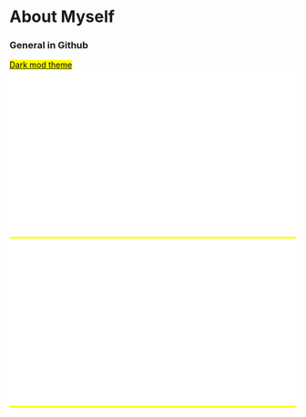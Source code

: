 # About Myself

### General in Github
<!--
https://github.community/t/support-theme-context-for-images-in-light-vs-dark-mode/147981/84
-->
<a href="https://github.com/HendrixNguyen/github-stats">
<mark> Dark mod theme <mark/> <br/>
<img src="https://github.com/HendrixNguyen/github-stats/blob/master/generated/overview.svg#gh-dark-mode-only" />
<img src="https://github.com/HendrixNguyen/github-stats/blob/master/generated/languages.svg#gh-dark-mode-only" />
<!-- <br/><mark> Whire mod theme <mark/><br/>
<img src="https://github.com/HendrixNguyen/github-stats/blob/master/generated/overview.svg#gh-light-mode-only" />
<img src="https://github.com/HendrixNguyen/github-stats/blob/master/generated/languages.svg#gh-light-mode-only" />
</a> -->
